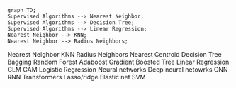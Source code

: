 ```mermaid
graph TD;
Supervised Algorithms --> Nearest Neighbor;
Supervised Algorithms --> Decision Tree;
Supervised Algorithms --> Linear Regression;
Nearest Neighbor --> KNN;
Nearest Neighbor --> Radius Neighbors;
```
  Nearest Neighbor
    KNN
    Radius Neighbors
    Nearest Centroid
  Decision Tree
    Bagging
    Random Forest
    Adaboost
    Gradient Boosted Tree
  Linear Regression
    GLM
      GAM
      Logistic Regression
        Neural networks
          Deep neural netowrks
            CNN
            RNN
            Transformers
    Lasso/ridge
    Elastic net
    SVM
    
